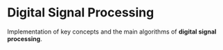 # Digital Signal Processing

Implementation of key concepts and the main algorithms of **digital signal processing**.
